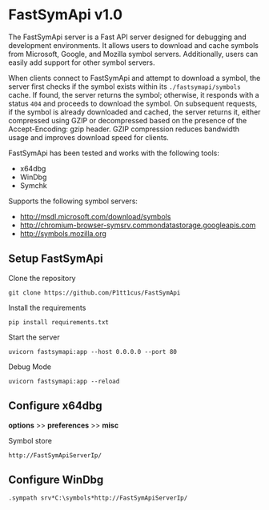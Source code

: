 # FastSymApi v1.0

The FastSymApi server is a Fast API server designed for debugging and development environments. It allows users to download and cache symbols from Microsoft, Google, and Mozilla symbol servers. Additionally, users can easily add support for other symbol servers.

When clients connect to FastSymApi and attempt to download a symbol, the server first checks if the symbol exists within its `./fastsymapi/symbols` cache. If found, the server returns the symbol; otherwise, it responds with a status `404` and proceeds to download the symbol. On subsequent requests, if the symbol is already downloaded and cached, the server returns it, either compressed using GZIP or decompressed based on the presence of the Accept-Encoding: gzip header. GZIP compression reduces bandwidth usage and improves download speed for clients.

FastSymApi has been tested and works with the following tools:

- x64dbg
- WinDbg 
- Symchk

Supports the following symbol servers:

- http://msdl.microsoft.com/download/symbols
- http://chromium-browser-symsrv.commondatastorage.googleapis.com
- http://symbols.mozilla.org

## Setup FastSymApi 

Clone the repository 

```
git clone https://github.com/P1tt1cus/FastSymApi
```

Install the requirements 

```
pip install requirements.txt 
```

Start the server 

```
uvicorn fastsymapi:app --host 0.0.0.0 --port 80 
```

Debug Mode 

```
uvicorn fastsymapi:app --reload 
```

## Configure x64dbg 

**options** >> **preferences** >> **misc**

Symbol store
```
http://FastSymApiServerIp/
```

## Configure WinDbg 

```
.sympath srv*C:\symbols*http://FastSymApiServerIp/
```